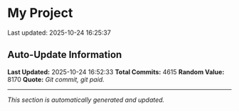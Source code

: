 # My Project


Last updated: 2025-10-24 16:25:37














































































































































































































































































































































































































































































































































































































































































































































































































































































































































































































































































































































































































































































































































































































































































































































































































































































































































































































































































































































































































































































































































































































































































































































































































































































































































































































































































































































































































































































































































































































































































































































































































































































































































































































































































































































































































































































































































































































































































































































































































































































































































































































































































































































































































































































































































































































































































































































































































































































































































































































































































































































































































## Auto-Update Information

**Last Updated:** 2025-10-24 16:52:33
**Total Commits:** 4615
**Random Value:** 8170
**Quote:** _Git commit, git paid._

---
_This section is automatically generated and updated._